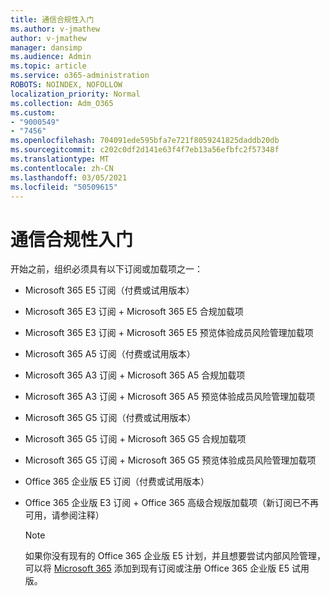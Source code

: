 ```yaml
---
title: 通信合规性入门
ms.author: v-jmathew
author: v-jmathew
manager: dansimp
ms.audience: Admin
ms.topic: article
ms.service: o365-administration
ROBOTS: NOINDEX, NOFOLLOW
localization_priority: Normal
ms.collection: Adm_O365
ms.custom:
- "9000549"
- "7456"
ms.openlocfilehash: 704091ede595bfa7e721f8059241825daddb20db
ms.sourcegitcommit: c202c0df2d141e63f4f7eb13a56efbfc2f57348f
ms.translationtype: MT
ms.contentlocale: zh-CN
ms.lasthandoff: 03/05/2021
ms.locfileid: "50509615"
---
```

# <a name="get-started-with-communication-compliance"></a>通信合规性入门

开始之前，组织必须具有以下订阅或加载项之一：

* Microsoft 365 E5 订阅（付费或试用版本）
* Microsoft 365 E3 订阅 + Microsoft 365 E5 合规加载项
* Microsoft 365 E3 订阅 + Microsoft 365 E5 预览体验成员风险管理加载项
* Microsoft 365 A5 订阅（付费或试用版本）
* Microsoft 365 A3 订阅 + Microsoft 365 A5 合规加载项
* Microsoft 365 A3 订阅 + Microsoft 365 A5 预览体验成员风险管理加载项
* Microsoft 365 G5 订阅（付费或试用版本）
* Microsoft 365 G5 订阅 + Microsoft 365 G5 合规加载项
* Microsoft 365 G5 订阅 + Microsoft 365 G5 预览体验成员风险管理加载项
* Office 365 企业版 E5 订阅（付费或试用版本）
* Office 365 企业版 E3 订阅 + Office 365 高级合规版加载项（新订阅已不再可用，请参阅注释）

    > [!NOTE]
    > 如果你没有现有的 Office 365 企业版 E5 计划，并且想要尝试内部风险管理，可以将 [Microsoft 365](https://go.microsoft.com/fwlink/?linkid=2130508) 添加到现有订阅或注册 Office 365 企业版 E5 试用版。

